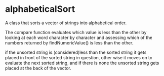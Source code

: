 # alphabeticalSort
A class that sorts a vector of strings into alphabetical order.

The compare function evaluates which value is less than the other by looking at each word character by character and assessing which of the numbers returned by findNumericValue() is less than the other.

if the unsorted string is (considered)less than the sorted string it gets placed in front of the sorted string in question, other wise it moves on to evaluate the next sorted string, and if there is none the unsorted string gets placed at the back of the vector.